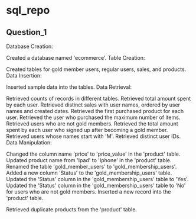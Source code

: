 # sql_repo
## Question_1
Database Creation:

Created a database named 'ecommerce'.
Table Creation:

Created tables for gold member users, regular users, sales, and products.
Data Insertion:

Inserted sample data into the tables.
Data Retrieval:

Retrieved counts of records in different tables.
Retrieved total amount spent by each user.
Retrieved distinct sales with user names, ordered by user names and created dates.
Retrieved the first purchased product for each user.
Retrieved the user who purchased the maximum number of items.
Retrieved users who are not gold members.
Retrieved the total amount spent by each user who signed up after becoming a gold member.
Retrieved users whose names start with 'M'.
Retrieved distinct user IDs.
Data Manipulation:

Changed the column name 'price' to 'price_value' in the 'product' table.
Updated product name from 'Ipad' to 'Iphone' in the 'product' table.
Renamed the table 'gold_member_users' to 'gold_membership_users'.
Added a new column 'Status' to the 'gold_membership_users' table.
Updated the 'Status' column in the 'gold_membership_users' table to 'Yes'.
Updated the 'Status' column in the 'gold_membership_users' table to 'No' for users who are not gold members.
Inserted a new record into the 'product' table.

Retrieved duplicate products from the 'product' table.
